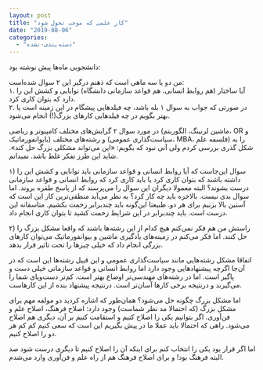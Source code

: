 ```yaml
---
layout: post
title: "کار علمی که موجب تحول شود"
date: "2019-08-06"
categories: 
  - "دسته‌بندی-نشده"
---
```


دانشجویی ماه‌ها پیش نوشته بود:

من دو یا سه ماهی است که ذهنم درگیر این ۲ سوال شده‌است:  
۱. آیا ساختار (هم روابط انسانی، هم قواعد سازمانی دانشگاه)‌ توانایی و کشش این را دارد که بتوان کاری کرد.  
۲. در صورتی که جواب به سوال ۱ بله باشد، چه فیلدهایی پیشگام در این زمینه است یا بهتر بگویم در چه فیلد‌هایی کار‌های بزرگ(!) انجام می‌شود.

در مورد سوال ۲ گرایش‌های مختلف کامپیوتر و ریاضی (ماشین لرنینگ، الگوریتم، OR و بایوانفورماتیک) و رشته‌های مختلف (سیاست‌گذاری عمومی، MBA، فلسفه علم) را به شکل گذری بررسی کردم ولی آنی نبود که بگویم: «این می‌تواند مشکلی بزرگ حل کند». شاید این طرز تفکر غلط باشد. نمیدانم.

۱) سوال این‌جاست که آیا روابط انسانی و قواعد سازمانی باید توانایی و کشش این را داشته باشند که بتوان کاری کرد یا باید کاری کرد که روابط انسانی و قواعد سازمانی درست بشوند؟ البته معمولا دیگران این سوال را می‌پرسند که از پاسخ طفره بروند. اما سوال بدی نیست. بالاخره باید چه کار کرد؟ به نظر می‌آید منطقی‌ترین کار این است که آستین بالا بزنیم برای هر دو. طبیعتا این‌گونه باید چندبرابر زحمت بکشیم. متاسفانه این درست است. باید چندبرابر در این شرایط زحمت کشید تا بتوان کاری انجام داد.

۲) راستش من هم فکر نمی‌کنم هیچ کدام از این رشته‌ها باشند که واقعا مشکل بزرگ را حل کنند. اما فکر می‌کنم در زمینه‌های یادگیری ماشین و بیوانفورماتیک می‌توان کارهای بزرگی انجام داد که خیلی چیزها را تحت تاثیر قرار بدهد.

اتفاقا مشکل رشته‌هایی مانند سیاست‌گذاری عمومی و این قبیل رشته‌ها این است که در آن‌جا اگرچه پیشنهادهایی وجود دارد اما روابط انسانی و قواعد سازمانی خیلی دست و پاگیر است. اما در رشته‌های مهندسی‌تر اوضاع بهتر است. کم‌تر دست‌وپای شما را می‌گیرند و درنتیجه برخی کارها آسان‌تر است. درنتیجه پیشنهاد بنده از این کارهاست.

اما مشکل بزرگ چگونه حل می‌شود؟ همان‌طور که اشاره کردید دو مولفه مهم برای مشکل بزرگ (که احتمالا مد نظر شماست) وجود دارد: اصلاح فرهنگ، اصلاح علم و فن‌آوری. اگر بتوانیم یکی را اصلاح کنیم و استقامت کنیم بر آن، دیگری هم اصلاح می‌شود. راهی که احتمالا باید عملا ما در پیش بگیریم این است که سعی کنیم کم کم هر دو را اصلاح کنیم.

اما اگر قرار بود یکی را انتخاب کنم برای اینکه آن را اصلاح کنیم تا دیگری درست شود صد البته فرهنگ بود! و برای اصلاح فرهنگ هم از راه علم و فن‌آوری وارد می‌شدم.
